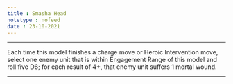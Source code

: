 ```yaml
---
title : Smasha Head
notetype : nofeed
date : 23-10-2021
---
```


---

Each time this model finishes a charge move or Heroic Intervention move, select one enemy unit that is within Engagement Range of this model and roll five D6; for each result of 4+, that enemy unit suffers 1 mortal wound.

---